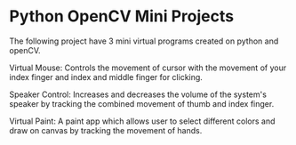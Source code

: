 # Python OpenCV Mini Projects

The following project have 3 mini virtual programs created on python and openCV.



Virtual Mouse: Controls the movement of cursor with the movement of your index finger and index and middle finger for clicking.



Speaker Control: Increases and decreases the volume of the system's speaker by tracking the combined movement of thumb and index finger.



Virtual Paint: A paint app which allows user to select different colors and draw on canvas by tracking the movement of hands.
